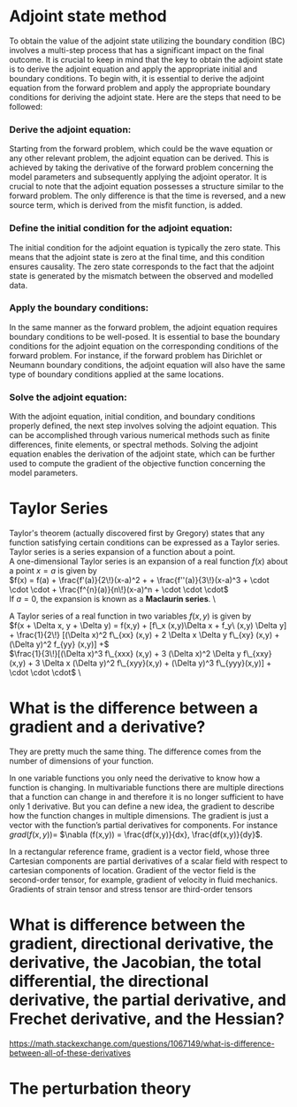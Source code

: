 # Adjoint state method
To obtain the value of the adjoint state utilizing the boundary condition (BC) involves a multi-step process that has a significant impact on the final outcome. It is crucial to keep in mind that the key to obtain the adjoint state is to derive the adjoint equation and apply the appropriate initial and boundary conditions. To begin with, it is essential to derive the adjoint equation from the forward problem and apply the appropriate boundary conditions for deriving the adjoint state. Here are the steps that need to be followed:

### Derive the adjoint equation: 
Starting from the forward problem, which could be the wave equation or any other relevant problem, the adjoint equation can be derived. This is achieved by taking the derivative of the forward problem concerning the model parameters and subsequently applying the adjoint operator. It is crucial to note that the adjoint equation possesses a structure similar to the forward problem. The only difference is that the time is reversed, and a new source term, which is derived from the misfit function, is added.

### Define the initial condition for the adjoint equation: 
The initial condition for the adjoint equation is typically the zero state. This means that the adjoint state is zero at the final time, and this condition ensures causality. The zero state corresponds to the fact that the adjoint state is generated by the mismatch between the observed and modelled data.

### Apply the boundary conditions: 
In the same manner as the forward problem, the adjoint equation requires boundary conditions to be well-posed. It is essential to base the boundary conditions for the adjoint equation on the corresponding conditions of the forward problem. For instance, if the forward problem has Dirichlet or Neumann boundary conditions, the adjoint equation will also have the same type of boundary conditions applied at the same locations.

### Solve the adjoint equation: 
With the adjoint equation, initial condition, and boundary conditions properly defined, the next step involves solving the adjoint equation. This can be accomplished through various numerical methods such as finite differences, finite elements, or spectral methods. Solving the adjoint equation enables the derivation of the adjoint state, which can be further used to compute the gradient of the objective function concerning the model parameters.

# Taylor Series
Taylor's theorem (actually discovered first by Gregory) states that any function satisfying certain conditions can be expressed as a Taylor series. Taylor series is a series expansion of a function about a point. \
A one-dimensional Taylor series is an expansion of a real function $f(x)$ about a point $x=a$ is given by \
$f(x) = f(a) + \frac{f'(a)}{2\!}(x-a)^2 + + \frac{f''(a)}{3\!}(x-a)^3 + \cdot \cdot \cdot + \frac{f^{n}(a)}{n\!}(x-a)^n +  \cdot \cdot \cdot$ \
If $a=0$, the expansion is known as a **Maclaurin series**. \

A Taylor series of a real function in two variables $f(x,y)$ is given by \
$f(x + \Delta x, y + \Delta y) = f(x,y) + [f\_x (x,y)\Delta x + f_y\ (x,y) \Delta y] + \frac{1}{2\!} [(\Delta x)^2 f\_{xx} (x,y) + 2 \Delta x \Delta y f\_{xy} (x,y) + (\Delta y)^2 f_{yy} (x,y)] +$ \
$\frac{1}{3\!}[(\Delta x)^3 f\_{xxx} (x,y) + 3 (\Delta x)^2 \Delta y f\_{xxy}(x,y) + 3 \Delta x (\Delta y)^2 f\_{xyy}(x,y) + (\Delta y)^3 f\_{yyy}(x,y)] + \cdot \cdot \cdot$ \

# What is the difference between a gradient and a derivative?
They are pretty much the same thing. The difference comes from the number of dimensions of your function.

In one variable functions you only need the derivative to know how a function is changing. In multivariable functions there are multiple directions that a function can change in and therefore it is no longer sufficient to have only 1 derivative. But you can define a new idea, the gradient to describe how the function changes in multiple dimensions. The gradient is just a vector with the function’s partial derivatives for components. For instance $grad(f(x,y))=$ $\nabla (f(x,y)) = \frac{df(x,y)}{dx}, \frac{df(x,y)}{dy}$. 

In a rectangular reference frame, gradient is a vector field, whose three Cartesian components are partial derivatives of a scalar field with respect to cartesian components of location. Gradient of the vector field is the second-order tensor, for example, gradient of velocity in fluid mechanics. Gradients of strain tensor and stress tensor are third-order tensors

# What is difference between the gradient, directional derivative, the derivative, the Jacobian, the total differential, the directional derivative, the partial derivative, and Frechet derivative, and the Hessian?
https://math.stackexchange.com/questions/1067149/what-is-difference-between-all-of-these-derivatives 

# The perturbation theory
